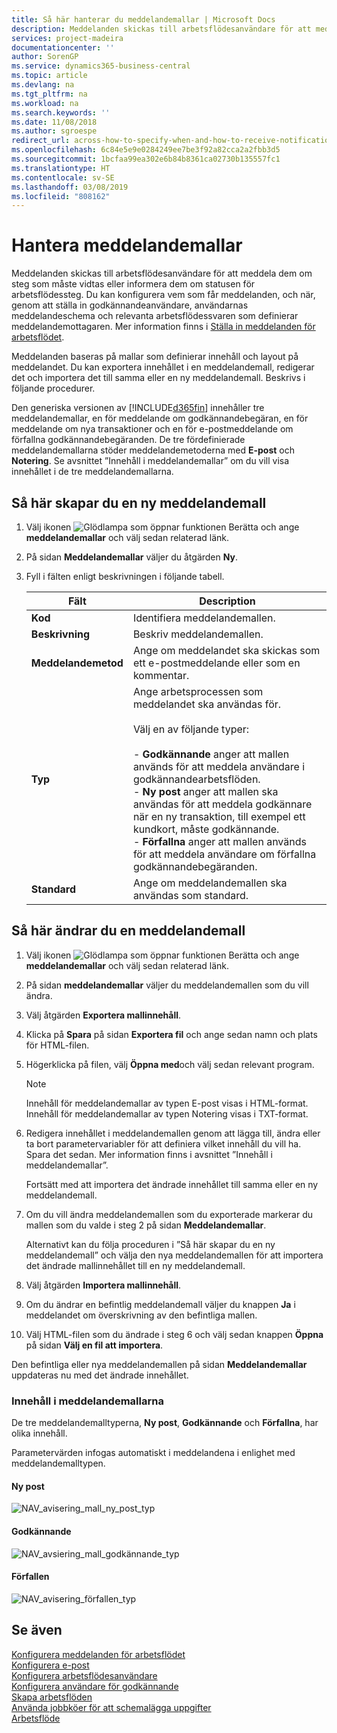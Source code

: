 ```yaml
---
title: Så här hanterar du meddelandemallar | Microsoft Docs
description: Meddelanden skickas till arbetsflödesanvändare för att meddela dem om steg som måste vidtas eller informera dem om statusen för arbetsflödessteg. Du kan konfigurera vem som får meddelanden, och när, genom att ställa in godkännandeanvändare, användarnas meddelandeschema och relevanta arbetsflödessvaren som definierar meddelandemottagaren.
services: project-madeira
documentationcenter: ''
author: SorenGP
ms.service: dynamics365-business-central
ms.topic: article
ms.devlang: na
ms.tgt_pltfrm: na
ms.workload: na
ms.search.keywords: ''
ms.date: 11/08/2018
ms.author: sgroespe
redirect_url: across-how-to-specify-when-and-how-to-receive-notifications
ms.openlocfilehash: 6c84e5e9e0284249ee7be3f92a82cca2a2fbb3d5
ms.sourcegitcommit: 1bcfaa99ea302e6b84b8361ca02730b135557fc1
ms.translationtype: HT
ms.contentlocale: sv-SE
ms.lasthandoff: 03/08/2019
ms.locfileid: "808162"
---
```

# <a name="manage-notification-templates"></a>Hantera meddelandemallar
Meddelanden skickas till arbetsflödesanvändare för att meddela dem om steg som måste vidtas eller informera dem om statusen för arbetsflödessteg. Du kan konfigurera vem som får meddelanden, och när, genom att ställa in godkännandeanvändare, användarnas meddelandeschema och relevanta arbetsflödessvaren som definierar meddelandemottagaren. Mer information finns i [Ställa in meddelanden för arbetsflödet](across-setting-up-workflow-notifications.md).  

 Meddelanden baseras på mallar som definierar innehåll och layout på meddelandet. Du kan exportera innehållet i en meddelandemall, redigerar det och importera det till samma eller en ny meddelandemall. Beskrivs i följande procedurer.  

 Den generiska versionen av [!INCLUDE[d365fin](includes/d365fin_md.md)] innehåller tre meddelandemallar, en för meddelande om godkännandebegäran, en för meddelande om nya transaktioner och en för e-postmeddelande om förfallna godkännandebegäranden. De tre fördefinierade meddelandemallarna stöder meddelandemetoderna med **E-post** och **Notering**. Se avsnittet ”Innehåll i meddelandemallar” om du vill visa innehållet i de tre meddelandemallarna.

## <a name="to-create-a-new-notification-template"></a>Så här skapar du en ny meddelandemall  
1.  Välj ikonen ![Glödlampa som öppnar funktionen Berätta](media/ui-search/search_small.png "Berätta vad du vill göra") och ange **meddelandemallar** och välj sedan relaterad länk.  
2.  På sidan **Meddelandemallar** väljer du åtgärden **Ny**.  
3.  Fyll i fälten enligt beskrivningen i följande tabell.  

    |Fält|Description|  
    |---------------------------------|---------------------------------------|  
    |**Kod**|Identifiera meddelandemallen.|  
    |**Beskrivning**|Beskriv meddelandemallen.|  
    |**Meddelandemetod**|Ange om meddelandet ska skickas som ett e-postmeddelande eller som en kommentar.|  
    |**Typ**|Ange arbetsprocessen som meddelandet ska användas för.<br /><br /> Välj en av följande typer:<br /><br /> -   **Godkännande** anger att mallen används för att meddela användare i godkännandearbetsflöden.<br />-   **Ny post** anger att mallen ska användas för att meddela godkännare när en ny transaktion, till exempel ett kundkort, måste godkännande.<br />-   **Förfallna** anger att mallen används för att meddela användare om förfallna godkännandebegäranden.|  
    |**Standard**|Ange om meddelandemallen ska användas som standard.|  

## <a name="to-modify-a-notification-template"></a>Så här ändrar du en meddelandemall  
1.  Välj ikonen ![Glödlampa som öppnar funktionen Berätta](media/ui-search/search_small.png "Berätta vad du vill göra") och ange **meddelandemallar** och välj sedan relaterad länk.  
2.  På sidan **meddelandemallar** väljer du meddelandemallen som du vill ändra.  
3.  Välj åtgärden **Exportera mallinnehåll**.  
4.  Klicka på **Spara** på sidan **Exportera fil** och ange sedan namn och plats för HTML-filen.  
5.  Högerklicka på filen, välj **Öppna med**och välj sedan relevant program.  

    > [!NOTE]  
    >  Innehåll för meddelandemallar av typen E-post visas i HTML-format. Innehåll för meddelandemallar av typen Notering visas i TXT-format.  
6.  Redigera innehållet i meddelandemallen genom att lägga till, ändra eller ta bort parametervariabler för att definiera vilket innehåll du vill ha. Spara det sedan. Mer information finns i avsnittet ”Innehåll i meddelandemallar”.  

    Fortsätt med att importera det ändrade innehållet till samma eller en ny meddelandemall.  
7.  Om du vill ändra meddelandemallen som du exporterade markerar du mallen som du valde i steg 2 på sidan **Meddelandemallar**.  

    Alternativt kan du följa proceduren i ”Så här skapar du en ny meddelandemall” och välja den nya meddelandemallen för att importera det ändrade mallinnehållet till en ny meddelandemall.  
8.  Välj åtgärden **Importera mallinnehåll**.  
9. Om du ändrar en befintlig meddelandemall väljer du knappen **Ja** i meddelandet om överskrivning av den befintliga mallen.  
10. Välj HTML-filen som du ändrade i steg 6 och välj sedan knappen **Öppna** på sidan **Välj en fil att importera**.  

Den befintliga eller nya meddelandemallen på sidan **Meddelandemallar** uppdateras nu med det ändrade innehållet.  

### <a name="content-of-the-notification-templates"></a>Innehåll i meddelandemallarna  
De tre meddelandemalltyperna, **Ny post**, **Godkännande** och **Förfallna**, har olika innehåll.  

Parametervärden infogas automatiskt i meddelandena i enlighet med meddelandemalltypen.  

#### <a name="new-record"></a>Ny post  
 ![NAV&#95;avisering&#95;mall&#95;ny&#95;post&#95;typ](media/nav_notification_template_new_record.png "NAV_notification_template_new_record")  

#### <a name="approval"></a>Godkännande  
 ![NAV&#95;avsiering&#95;mall&#95;godkännande&#95;typ](media/nav_notification_template_approval_type.png "NAV_notification_template_approval_type")  

#### <a name="overdue"></a>Förfallen  
 ![NAV&#95;avisering&#95;förfallen&#95;typ](media/nav_notification_overdue_type.png "NAV_notification_overdue_type")  

## <a name="see-also"></a>Se även  
 [Konfigurera meddelanden för arbetsflödet](across-setting-up-workflow-notifications.md)   
 [Konfigurera e-post](admin-how-setup-email.md)   
 [Konfigurera arbetsflödesanvändare](across-how-to-set-up-workflow-users.md)   
 [Konfigurera användare för godkännande](across-how-to-set-up-approval-users.md)   
 [Skapa arbetsflöden](across-how-to-create-workflows.md)   
 [Använda jobbköer för att schemalägga uppgifter](admin-job-queues-schedule-tasks.md)   
 [Arbetsflöde](across-workflow.md)   
